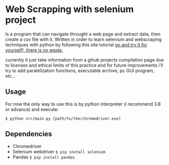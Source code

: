 # Web Scrapping with selenium project

Is a program that can navigate throught a web page and extract data, then create a csv file with it.
Written in order to learn selenium and webscraping techniques with python by following this site tutorial [go and try it for yourself!, there is no waste.](https://www.byperth.com/2018/04/25/guide-web-scraping-101-what-you-need-to-know-and-how-to-scrape-with-python-selenium-webdriver/)

currently it just take information from a gihub projects compilation page due to licenses and ethical limits of this practice and for future improvements i'll try to add paralelization functions, executable archive, pc GUI program, etc...

## Usage
For now the only way to use this is by python interpreter (i recommend 3.8 or advance) and execute:

`$ python src/main.py [path/to/the/chromedriver.exe]`

## Dependencies
- Chromedriver
- Selenium webdriver `$ pip install selenium`
- Pandas `$ pip install pandas`